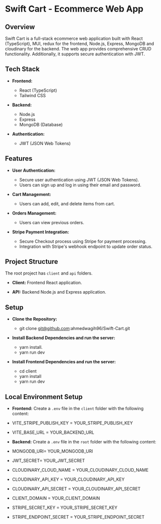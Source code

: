 
# Swift Cart - Ecommerce Web App

## Overview

Swift Cart is a full-stack ecommerce web application built with React (TypeScript), MUI, redux for the frontend, Node.js, Express, MongoDB and cloudinary for the backend. The web app provides comprehensive CRUD functionality. Additionally, it supports secure authentication with JWT.

## Tech Stack

- **Frontend:**
  - React (TypeScript)
  - Tailwind CSS

- **Backend:**
  - Node.js
  - Express
  - MongoDB (Database)

- **Authentication:**
  - JWT (JSON Web Tokens)

## Features

- **User Authentication:**
   - Secure user authentication using JWT (JSON Web Tokens).
   - Users can sign up and log in using their email and password.

- **Cart Management:**
   - Users can add, edit, and delete items from cart.

- **Orders Management:**
   - Users can view previous orders.

- **Stripe Payment Integration:**
   - Secure Checkout process using Stripe for payment processing.
   - Integration with Stripe's webhook endpoint to update order status.


## Project Structure

The root project has `client` and `api` folders. 

- **Client:** Frontend React application.

- **API:** Backend Node.js and Express application.

## Setup
- **Clone the Repository:**
	- git clone git@github.com:ahmedwagih96/Swift-Cart.git

- **Install Backend Dependencies and run the server:**
	- yarn install.
	- yarn run dev

- **Install Frontend Dependencies and run the server:**
	- cd client 
    - yarn install
	- yarn run dev 

## Local Environment Setup

- **Frontend:**
Create a `.env` file in the `client` folder with the following content:
- VITE_STRIPE_PUBLISH_KEY = YOUR_STRIPE_PUBLISH_KEY
- VITE_BASE_URL = YOUR_BACKEND_URL
  
- **Backend:**
 Create a `.env` file in the `root` folder with the following content:
- MONGODB_URI= YOUR_MONGODB_URI
- JWT_SECRET= YOUR_JWT_SECRET
- CLOUDINARY_CLOUD_NAME = YOUR_CLOUDINARY_CLOUD_NAME
- CLOUDINARY_API_KEY = YOUR_CLOUDINARY_API_KEY
- CLOUDINARY_API_SECRET = YOUR_CLOUDINARY_API_SECRET
- CLIENT_DOMAIN = YOUR_CLIENT_DOMAIN
- STRIPE_SECRET_KEY = YOUR_STRIPE_SECRET_KEY
- STRIPE_ENDPOINT_SECRET = YOUR_STRIPE_ENDPOINT_SECRET
